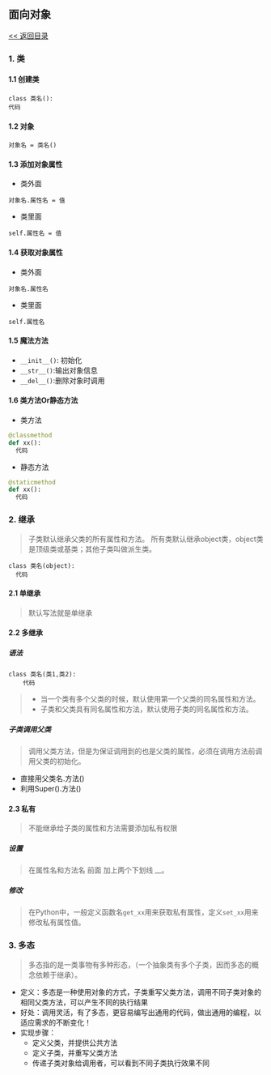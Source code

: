 ## 面向对象

[<< 返回目录](../README.MD)

### 1. 类
#### 1.1 创建类
```text
class 类名():
代码
```
#### 1.2 对象
```text
对象名 = 类名()
```

#### 1.3 添加对象属性
- 类外面

```text
对象名.属性名 = 值
```

- 类里面

```text
self.属性名 = 值
```

#### 1.4 获取对象属性

- 类外面

```text
对象名.属性名
```

- 类里面

```text
self.属性名
```

#### 1.5 魔法方法
- `__init__()`: 初始化
- `__str__()`:输出对象信息
- `__del__()`:删除对象时调用

#### 1.6 类方法Or静态方法
- 类方法

``` python
@classmethod
def xx():
  代码
```

- 静态方法

``` python
@staticmethod
def xx():
  代码
```

### 2. 继承
> 子类默认继承父类的所有属性和方法。
> 所有类默认继承object类，object类是顶级类或基类；其他子类叫做派生类。
```text
class 类名(object):
  代码
```
#### 2.1 单继承
> 默认写法就是单继承
#### 2.2 多继承
##### 语法
```text
class 类名(类1,类2):
    代码
```
>- 当一个类有多个父类的时候，默认使用第一个父类的同名属性和方法。
>- 子类和父类具有同名属性和方法，默认使用子类的同名属性和方法。
##### 子类调用父类
> 调用父类方法，但是为保证调用到的也是父类的属性，必须在调用方法前调用父类的初始化。
- 直接用父类名.方法()
- 利用Super().方法()

#### 2.3 私有
> 不能继承给子类的属性和方法需要添加私有权限

##### 设置
> 在属性名和方法名 前面 加上两个下划线 __。
##### 修改
> 在Python中，一般定义函数名`get_xx`用来获取私有属性，定义`set_xx`用来修改私有属性值。


### 3. 多态
> 多态指的是一类事物有多种形态，（一个抽象类有多个子类，因而多态的概念依赖于继承）。

- 定义：多态是一种使用对象的方式，子类重写父类方法，调用不同子类对象的相同父类方法，可以产生不同的执行结果
- 好处：调用灵活，有了多态，更容易编写出通用的代码，做出通用的编程，以适应需求的不断变化！
- 实现步骤：
  - 定义父类，并提供公共方法
  - 定义子类，并重写父类方法
  - 传递子类对象给调用者，可以看到不同子类执行效果不同



























